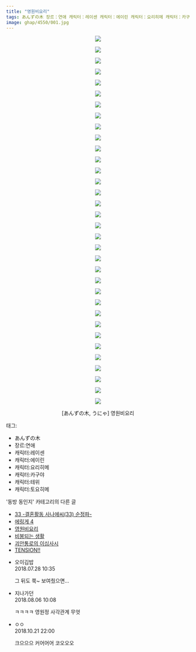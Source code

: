 ```yaml
---
title: "영원비요리"
tags: あんずの木 장르：연애 캐릭터：레이센 캐릭터：에이린 캐릭터：요리히메 캐릭터：카구야 캐릭터：테위 캐릭터：토요히메 うにゃ 동방_동인지
image: ghap/4550/001.jpg
---
```

<div class="article">
<p style="text-align: center; clear: none; float: none;"><img src="{{ site.nasurl }}/ghap/4550/001.jpg"/></p>
<p style="text-align: center; clear: none; float: none;"><img src="{{ site.nasurl }}/ghap/4550/002.jpg"/></p>
<p style="text-align: center; clear: none; float: none;"><img src="{{ site.nasurl }}/ghap/4550/003.jpg"/></p>
<p style="text-align: center; clear: none; float: none;"><img src="{{ site.nasurl }}/ghap/4550/004.jpg"/></p>
<p style="text-align: center; clear: none; float: none;"><img src="{{ site.nasurl }}/ghap/4550/005.jpg"/></p>
<p style="text-align: center; clear: none; float: none;"><img src="{{ site.nasurl }}/ghap/4550/006.jpg"/></p>
<p style="text-align: center; clear: none; float: none;"><img src="{{ site.nasurl }}/ghap/4550/007.jpg"/></p>
<p style="text-align: center; clear: none; float: none;"><img src="{{ site.nasurl }}/ghap/4550/008.jpg"/></p>
<p style="text-align: center; clear: none; float: none;"><img src="{{ site.nasurl }}/ghap/4550/009.jpg"/></p>
<p style="text-align: center; clear: none; float: none;"><img src="{{ site.nasurl }}/ghap/4550/010.jpg"/></p>
<p style="text-align: center; clear: none; float: none;"><img src="{{ site.nasurl }}/ghap/4550/011.jpg"/></p>
<p style="text-align: center; clear: none; float: none;"><img src="{{ site.nasurl }}/ghap/4550/012.jpg"/></p>
<p style="text-align: center; clear: none; float: none;"><img src="{{ site.nasurl }}/ghap/4550/013.jpg"/></p>
<p style="text-align: center; clear: none; float: none;"><img src="{{ site.nasurl }}/ghap/4550/014.jpg"/></p>
<p style="text-align: center; clear: none; float: none;"><img src="{{ site.nasurl }}/ghap/4550/015.jpg"/></p>
<p style="text-align: center; clear: none; float: none;"><img src="{{ site.nasurl }}/ghap/4550/016.jpg"/></p>
<p style="text-align: center; clear: none; float: none;"><img src="{{ site.nasurl }}/ghap/4550/017.jpg"/></p>
<p style="text-align: center; clear: none; float: none;"><img src="{{ site.nasurl }}/ghap/4550/018.jpg"/></p>
<p style="text-align: center; clear: none; float: none;"><img src="{{ site.nasurl }}/ghap/4550/019.jpg"/></p>
<p style="text-align: center; clear: none; float: none;"><img src="{{ site.nasurl }}/ghap/4550/020.jpg"/></p>
<p style="text-align: center; clear: none; float: none;"><img src="{{ site.nasurl }}/ghap/4550/021.jpg"/></p>
<p style="text-align: center; clear: none; float: none;"><img src="{{ site.nasurl }}/ghap/4550/022.jpg"/></p>
<p style="text-align: center; clear: none; float: none;"><img src="{{ site.nasurl }}/ghap/4550/023.jpg"/></p>
<p style="text-align: center; clear: none; float: none;"><img src="{{ site.nasurl }}/ghap/4550/024.jpg"/></p>
<p style="text-align: center; clear: none; float: none;"><img src="{{ site.nasurl }}/ghap/4550/025.jpg"/></p>
<p style="text-align: center; clear: none; float: none;"><img src="{{ site.nasurl }}/ghap/4550/026.jpg"/></p>
<p style="text-align: center; clear: none; float: none;"><img src="{{ site.nasurl }}/ghap/4550/027.jpg"/></p>
<p style="text-align: center; clear: none; float: none;"><img src="{{ site.nasurl }}/ghap/4550/028.jpg"/></p>
<p style="text-align: center; clear: none; float: none;"><img src="{{ site.nasurl }}/ghap/4550/029.jpg"/></p>
<p style="text-align: center; clear: none; float: none;"><img src="{{ site.nasurl }}/ghap/4550/030.jpg"/></p>
<p style="text-align: center; clear: none; float: none;"><img src="{{ site.nasurl }}/ghap/4550/031.jpg"/></p>
<p style="text-align: center; clear: none; float: none;"><img src="{{ site.nasurl }}/ghap/4550/032.jpg"/></p>
<p style="text-align: center; clear: none; float: none;"><img src="{{ site.nasurl }}/ghap/4550/033.jpg"/></p>
<p style="text-align: center; clear: none; float: none;"><img src="{{ site.nasurl }}/ghap/4550/034.jpg"/></p>
<p style="text-align: center; clear: none; float: none;">[あんずの木, うにゃ] 영원비요리</p>
</div><div class="tagTrail">
<p>태그: </p>
<ul>
<li>あんずの木</li>
<li>장르:연애</li>
<li>캐릭터:레이센</li>
<li>캐릭터:에이린</li>
<li>캐릭터:요리히메</li>
<li>캐릭터:카구야</li>
<li>캐릭터:테위</li>
<li>캐릭터:토요히메</li>
</ul>
</div><div class="another">
<p>'동방 동인지' 카테고리의 다른 글</p>
<ul>
<li><a href="/2018-07-29-ghap_4553">33 -결혼활동 사나에씨(33) 순정파-</a></li>
<li><a href="/2018-07-28-ghap_4551">에링게 4</a></li>
<li><a href="/2018-07-28-ghap_4550">영원비요리</a></li>
<li><a href="/2018-07-28-ghap_4549">비봉되는 생활</a></li>
<li><a href="/2018-07-27-ghap_4548">괴안통로의 이십사시</a></li>
<li><a href="/2018-07-25-ghap_4546">TENSION!!</a></li>
</ul>
</div><div class="cb_module cb_fluid">
<div class="cb_wrt cb_profile">
<div class="comment">
<ul>
<li class="cb_thumb_off" id="comment15295509">
<div class="cb_comment_area">
<div class="cb_info_area">
<div class="cb_section">
<span class="cb_nick_name">오이김밥</span>
</div>
<div class="cb_section">
<span class="cb_date">2018.07.28 10:35 </span>
</div>
</div>
<div class="cb_dsc_comment">
<p class="cb_dsc">
											그 뒤도 쭉~ 보여줬으면...
										</p>
</div>
</div></li>
<li class="cb_thumb_off" id="comment15301670">
<div class="cb_comment_area">
<div class="cb_info_area">
<div class="cb_section">
<span class="cb_nick_name">지나가던</span>
</div>
<div class="cb_section">
<span class="cb_date">2018.08.06 10:08 </span>
</div>
</div>
<div class="cb_dsc_comment">
<p class="cb_dsc">
											ㅋㅋㅋㅋ 영원정 사각관계 무엇
										</p>
</div>
</div></li>
<li class="cb_thumb_off" id="comment15359304">
<div class="cb_comment_area">
<div class="cb_info_area">
<div class="cb_section">
<span class="cb_nick_name">ㅇㅇ</span>
</div>
<div class="cb_section">
<span class="cb_date">2018.10.21 22:00 </span>
</div>
</div>
<div class="cb_dsc_comment">
<p class="cb_dsc">
											크으으으 커어어어 코오오오
										</p>
</div>
</div></li>
</ul>
</div>
</div><!-- commentList close -->
</div>